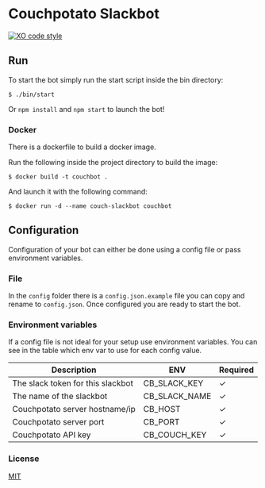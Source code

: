 
# Couchpotato Slackbot
[![XO code style](https://img.shields.io/badge/code_style-XO-5ed9c7.svg)](https://github.com/sindresorhus/xo)

## Run
To start the bot simply run the start script inside the bin directory:
```
$ ./bin/start
```

Or `npm install` and `npm start` to launch the bot!

### Docker
There is a dockerfile to build a docker image.

Run the following inside the project directory to build the image:
```
$ docker build -t couchbot .
```

And launch it with the following command:
```
$ docker run -d --name couch-slackbot couchbot
```


## Configuration
Configuration of your bot can either be done using a config file or pass environment variables.

### File
In the `config` folder there is a `config.json.example` file you can copy and rename to `config.json`. Once configured you are ready to start the bot.

### Environment variables
If a config file is not ideal for your setup use environment variables. You can see in the table which env var to use for each config value.

| Description | ENV | Required |
|-------------|-----|----------|
| The slack token for this slackbot | CB_SLACK_KEY | ✓ |
| The name of the slackbot | CB_SLACK_NAME | ✓ |
| Couchpotato server hostname/ip | CB_HOST | ✓ |
| Couchpotato server port | CB_PORT | ✓ |
| Couchpotato API key | CB_COUCH_KEY | ✓ |

### License
[MIT](https://opensource.org/licenses/MIT)
